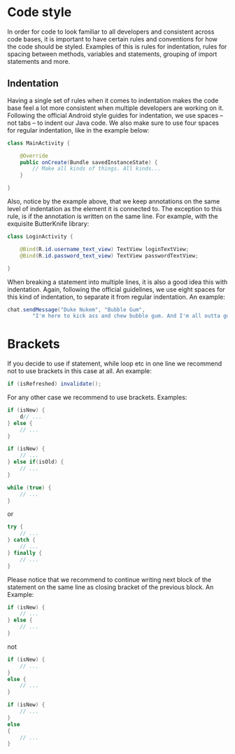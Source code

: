 # Code style

In order for code to look familiar to all developers and consistent across code
bases, it is important to have certain rules and conventions for how the code
should be styled. Examples of this is rules for indentation, rules for spacing
between methods, variables and statements, grouping of import statements and
more.

## Indentation

Having a single set of rules when it comes to indentation makes the code base
feel a lot more consistent when multiple developers are working on it. Following
the official Android style guides for indentation, we use spaces – not tabs – to
indent our Java code. We also make sure to use four spaces for regular
indentation, like in the example below:

```java
class MainActivity {

    @Override
    public onCreate(Bundle savedInstanceState) {
        // Make all kinds of things. All kinds...
    }

}
```

Also, notice by the example above, that we keep annotations on the same level of
indentation as the element it is connected to. The exception to this rule, is if
the annotation is written on the same line. For example, with the exquisite
ButterKnife library:

```java
class LoginActivity {

    @Bind(R.id.username_text_view) TextView loginTextView;
    @Bind(R.id.password_text_view) TextView passwordTextView;

}
```

When breaking a statement into multiple lines, it is also a good idea this with
indentation. Again, following the official guidelines, we use eight spaces for
this kind of indentation, to separate it from regular indentation. An example:

```java
chat.sendMessage("Duke Nukem", "Bubble Gum",
        "I'm here to kick ass and chew bubble gum. And I'm all outta gum!");
```

# Brackets

If you decide to use if statement, while loop etc in one line we recommend not to use brackets in this case at all. An example:

```java
if (isRefreshed) invalidate();
```

For any other case we recommend to use brackets. Examples:

```java
if (isNew) {
    d// ...
} else {
    // ...
}

if (isNew) {
    // ...
} else if(isOld) {
    // ...
}

while (true) {
    // ...
}

```

or


```java
try {
    // ...
} catch {
    // ...
} finally {
    // ...
}

```

Please notice that we recommend to continue writing next block of the statement on the same line as closing bracket of the previous block. An Example:

```java
if (isNew) {
    // ...
} else {
    // ...
}
```

not

```java
if (isNew) {
    // ...
} 
else {
    // ...
}

if (isNew) {
    // ...
} 
else 
{
    // ...
}
```



